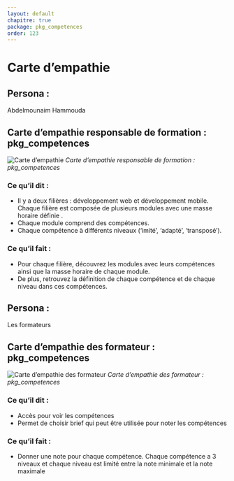 ```yaml
---
layout: default
chapitre: true
package: pkg_competences
order: 123
---
```


# Carte d’empathie

## Persona :

Abdelmounaim Hammouda 

## Carte d’empathie responsable de formation : pkg_competences

![Carte d’empathie](/soli-lms/pkg_competences/Besoin/images/carte_dempathie_responsable_de_formation_pkg_competences.svg)
*Carte d’empathie responsable de formation : pkg_competences*

### Ce qu’il dit :

- Il y a deux filières : développement web et développement mobile.
Chaque filière est composée de plusieurs modules avec une masse horaire définie .
- Chaque module comprend des compétences.
- Chaque compétence à différents niveaux (‘imité’, ‘adapté’, ‘transposé’).
  
### Ce qu’il fait :

- Pour chaque filière, découvrez les modules avec leurs compétences ainsi que la masse horaire de chaque module.
- De plus, retrouvez la définition de chaque compétence et de chaque niveau dans ces compétences.

## Persona :

Les formateurs 

## Carte d’empathie des formateur : pkg_competences

![Carte d’empathie des formateur](/soli-lms/pkg_competences/Besoin/images/carte_dempathie_formateur_pkg_competences.svg)
*Carte d’empathie des formateur : pkg_competences*

### Ce qu’il dit :

- Accès pour voir les compétences
- Permet de choisir brief qui peut être utilisée pour noter les compétences
  
### Ce qu’il fait :

- Donner une note pour chaque compétence. Chaque compétence a 3 niveaux et chaque niveau est limité entre la note minimale et la note maximale